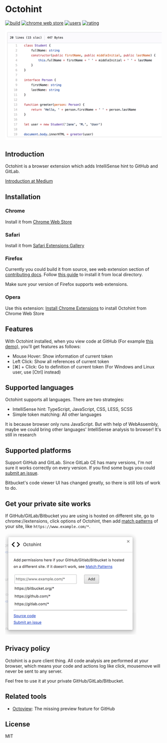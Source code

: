 # Octohint

[![build](https://travis-ci.org/pd4d10/octohint.svg)](https://travis-ci.org/pd4d10/octohint)
[![chrome web store](https://img.shields.io/chrome-web-store/v/hbkpjkfdheainjkkebeoofkpgddnnbpk.svg)](https://chrome.google.com/webstore/detail/octohint/hbkpjkfdheainjkkebeoofkpgddnnbpk)
[![users](https://img.shields.io/chrome-web-store/d/hbkpjkfdheainjkkebeoofkpgddnnbpk.svg)](https://chrome.google.com/webstore/detail/octohint/hbkpjkfdheainjkkebeoofkpgddnnbpk)
[![rating](https://img.shields.io/chrome-web-store/stars/hbkpjkfdheainjkkebeoofkpgddnnbpk.svg)](https://chrome.google.com/webstore/detail/octohint/hbkpjkfdheainjkkebeoofkpgddnnbpk)

<img src="assets/demo.gif" alt="Demo" width="636" />

## Introduction

Octohint is a browser extension which adds IntelliSense hint to GitHub and GitLab.

[Introduction at Medium](https://medium.com/@pd4d10/introducing-octohint-e1a3e4b80c47)

## Installation

### Chrome

Install it from [Chrome Web Store](https://chrome.google.com/webstore/detail/octohint/hbkpjkfdheainjkkebeoofkpgddnnbpk)

### Safari

Install it from [Safari Extensions Gallery](https://safari-extensions.apple.com/details/?id=com.pd4d10.octohint-2FFP8Y4P2A)

### Firefox

Currently you could build it from source, see web extension section of [contributing docs](CONTRIBUTING.md). Follow [this guide](https://developer.mozilla.org/en-US/Add-ons/WebExtensions/Temporary_Installation_in_Firefox) to install it from local directory.

Make sure your version of Firefox supports web extensions.

### Opera

Use this extension: [Install Chrome Extensions](https://addons.opera.com/en/extensions/details/download-chrome-extension-9/) to install Octohint from Chrome Web Store

## Features

With Octohint installed, when you view code at GitHub (For example [this demo](https://github.com/pd4d10/octohint/blob/master/assets/demo.ts)), you'll get features as follows:

- Mouse Hover: Show information of current token
- Left Click: Show all references of current token
- [⌘] + Click: Go to definition of current token (For Windows and Linux user, use [Ctrl] instead)

## Supported languages

Octohint supports all languages. There are two strategies:

- IntelliSense hint: TypeScript, JavaScript, CSS, LESS, SCSS
- Simple token matching: All other languages

It is because browser only runs JavaScript. But with help of WebAssembly, maybe we could bring other languages' IntelliSense analysis to browser! It's still in research

## Supported platforms

Support GitHub and GitLab. Since GitLab CE has many versions, I'm not sure it works correctly on every version. If you find some bugs you could [submit an issue](https://github.com/pd4d10/octohint/issues/new).

Bitbucket's code viewer UI has changed greatly, so there is still lots of work to do.

## Get your private site works

If GitHub/GitLab/Bitbucket you are using is hosted on different site, go to chrome://extensions, click options of Octohint, then add [match patterns](https://developer.chrome.com/extensions/match_patterns) of your site, like `https://www.example.com/*`.

<img src="assets/options.png" alt="options" width="422">

## Privacy policy

Octohint is a pure client thing. All code analysis are performed at your browser, which means your code and actions log like click, mousemove will never be sent to any server.

Feel free to use it at your private GitHub/GitLab/Bitbucket.

## Related tools

- [Octoview](https://github.com/pd4d10/octoview): The missing preview feature for GitHub

## License

MIT
